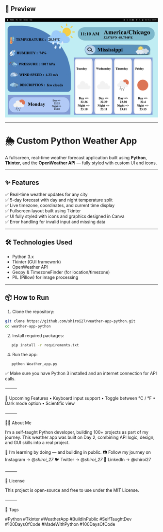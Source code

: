 
## 📸 Preview
![Weather App Screenshot](weather-preview.jpg)

---
# 🌦️ Custom Python Weather App

A fullscreen, real-time weather forecast application built using **Python**, **Tkinter**, and the **OpenWeather API** — fully styled with custom UI and icons.

---

## ✨ Features

✅ Real-time weather updates for any city  
✅ 5-day forecast with day and night temperature split  
✅ Live timezone, coordinates, and current time display  
✅ Fullscreen layout built using Tkinter  
✅ UI fully styled with icons and graphics designed in Canva  
✅ Error handling for invalid input and missing data

---

## 🛠️ Technologies Used
- Python 3.x
- Tkinter (GUI framework)
- OpenWeather API
- Geopy & TimezoneFinder (for location/timezone)
- PIL (Pillow) for image processing

---

## 📦 How to Run

1. Clone the repository:
```bash
git clone https://github.com/shiroi27/weather-app-python.git
cd weather-app-python
```
2.	Install required packages:
```bash
   pip install -r requirements.txt
```
4. Run the app:
```bash
   python Weather_app.py
```
✅ Make sure you have Python 3 installed and an internet connection for API calls.

⸻

🔮 Upcoming Features
	•	Keyboard input support
	•	Toggle between °C / °F
	•	Dark mode option
	•	Scientific view

⸻

👨‍💻 About Me

I’m a self-taught Python developer, building 100+ projects as part of my journey. This weather app was built on Day 2, combining API logic, design, and GUI skills into a real project.

🧠 I’m learning by doing — and building in public.
📷 Follow my journey on Instagram → @_shiroi_27_
🐦 Twitter → @_shiroi_27_
🔗 LinkedIn → @shiroi27

⸻

📜 License

This project is open-source and free to use under the MIT License.

⸻

📌 Tags

#Python #Tkinter #WeatherApp #BuildInPublic #SelfTaughtDev #100DaysOfCode #MadeWithPython #100DaysOfCode
